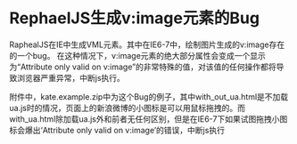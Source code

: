 # RephaelJS生成v:image元素的Bug

RaphealJS在IE中生成VML元素。其中在IE6-7中，绘制图片生成的v:image存在的一个bug。
在这种情况下，v:image元素的绝大部分属性会变成一个显示为“Attribute only valid on v:image”的非常特殊的值，对该值的任何操作都将导致浏览器严重异常，中断js执行。

附件中，kate.example.zip中为这个Bug的例子，其中with_out_ua.html是不加载ua.js时的情况，页面上的新浪微博的小图标是可以用鼠标拖拽的。而with_ua.html除加载ua.js外和前者无任何区别，但是在IE6-7下如果试图拖拽小图标会爆出‘Attribute only valid on v:image’的错误，中断js执行